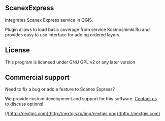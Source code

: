 ScanexExpress
-------------
Integrates Scanex Express service in QGIS.

Plugin allows to load basic coverage from service Kosmosnimki.Ru and provides
easy to use interface for adding ordered layers.

License
-------------
This program is licensed under GNU GPL v2 or any later version

Commercial support
----------
Need to fix a bug or add a feature to Scanex Express?

We provide custom development and support for this software. [Contact us](http://nextgis.ru/en/contact/) to discuss options!

[![http://nextgis.com](http://nextgis.ru/img/nextgis.png)](http://nextgis.com)
